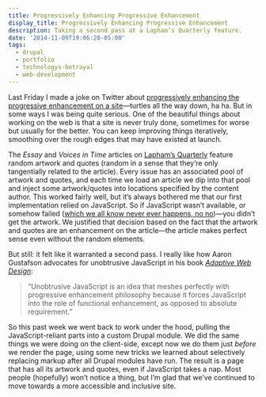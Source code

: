 ```yaml
---
title: Progressively Enhancing Progressive Enhancement
display_title: Progressively Enhancing Progressive Enhancement
description: Taking a second pass at a Lapham’s Quarterly feature.
date: '2014-11-09T19:06:28-05:00'
tags:
  - drupal
  - portfolio
  - technologys-betrayal
  - web-development
---
```

Last Friday I made a joke on Twitter about [progressively enhancing the progressive enhancement on a site](https://twitter.com/dirtystylus/status/530903263290589184)—turtles all the way down, ha ha. But in some ways I was being quite serious. One of the beautiful things about working on the web is that a site is never truly done, sometimes for worse but usually for the better. You can keep improving things iteratively, smoothing over the rough edges that may have existed at launch.

The *Essay* and *Voices in Time* articles on [Lapham’s Quarterly](http://laphamsquarterly.org) feature random artwork and quotes (random in a sense that they’re only tangentially related to the article). Every issue has an associated pool of artwork and quotes, and each time we load an article we dip into that pool and inject some artwork/quotes into locations specified by the content author. This worked fairly well, but it’s always bothered me that our first implementation relied on JavaScript. So if JavaScript wasn’t available, or somehow failed ([which we all know never ever happens, no no](http://adactio.com/journal/6022/))—you didn’t get the artwork. We justified that decision based on the fact that the artwork and quotes are an enhancement on the article—the article makes perfect sense even without the random elements.

But still: it felt like it warranted a second pass. I really like how Aaron Gustafson advocates for unobtrusive JavaScript in his book *[Adaptive Web Design](http://easy-readers.net/books/adaptive-web-design/)*:

> “Unobtrusive JavaScript is an idea that meshes perfectly with progressive enhancement philosophy because it forces JavaScript into the role of functional enhancement, as opposed to absolute requirement.”

So this past week we went back to work under the hood, pulling the JavaScript-reliant parts into a custom Drupal module. We did the same things we were doing on the client-side, except now we do them just *before* we render the page, using some new tricks we learned about selectively replacing markup after all Drupal modules have run. The result is a page that has all its artwork and quotes, even if JavaScript takes a nap. Most people (hopefully) won’t notice a thing, but I’m glad that we’ve continued to move towards a more accessible and inclusive site.
